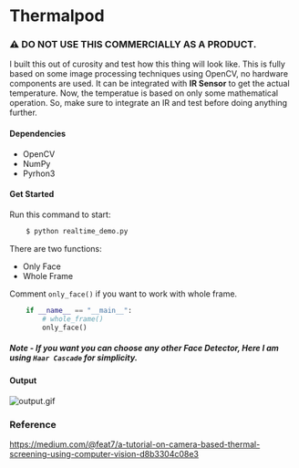# Thermalpod

### ⚠️ DO NOT USE THIS COMMERCIALLY AS A PRODUCT.

I built this out of curosity and test how this thing will look like. This is fully based on some image processing techniques using OpenCV, no hardware components are used. It can be integrated with <b>IR Sensor</b> to get the actual temperature. Now, the temperatue is based on only some mathematical operation. So, make sure to integrate an IR and test before doing anything further.

#### Dependencies
- OpenCV
- NumPy
- Pyrhon3

#### Get Started
Run this command to start:
```sh
    $ python realtime_demo.py
```
There are two functions:
- Only Face
- Whole Frame

Comment `only_face()` if you want to work with whole frame.
```python
    if __name__ == "__main__":
        # whole_frame()
        only_face()
```

##### Note - If you want you can choose any other Face Detector, Here I am using `Haar Cascade` for simplicity.

#### Output
![output.gif](output.gif)


### Reference
https://medium.com/@feat7/a-tutorial-on-camera-based-thermal-screening-using-computer-vision-d8b3304c08e3
